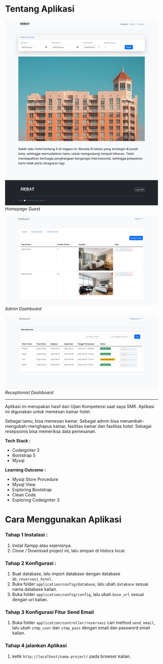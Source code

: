 
# Tentang Aplikasi

![Home Page](screenshot/beranda.jpeg)
*Homepage Guest*

![Admin Dashboard](screenshot/admin.jpeg)
*Admin Dashboard*

![Receptionist Dashboard](screenshot/resepsionis.jpeg)
*Receptionist Dashboard*

------------  

Aplikasi ini merupakan hasil dari Ujian Kompetensi saat saya SMK. Aplikasi ini digunakan untuk memesan kamar hotel. 

Sebagai tamu, bisa memesan kamar. Sebagai admin bisa menambah-mengubah-menghapus kamar, fasilitas kamar dan fasilitas hotel. Sebagai resepsionis bisa memeriksa data pemesanan.


**Tech Stack :**
+ Codeigniter 3
+ Bootstrap 5
+ Mysql

**Learning Outcome :**
+ Mysql Store Procedure
+ Mysql View
+ Exploring Bootstrap
+ Clean Code
+ Exploring Codeigniter 3


# Cara Menggunakan Aplikasi

### Tahap 1 Instalasi :
1. Instal Xampp atau sejenisnya.
2. Clone / Download project ini, lalu simpan di htdocs local.

### Tahap 2 Konfigurasi :
1. Buat database, lalu import database dengan database `db_reservasi_hotel`.
2. Buka folder `application/config/database`, lalu ubah `database` sesuai nama database kalian.
3. Buka folder `application/config/config`, lalu ubah `base_url` sesuai dengan url kalian.

### Tahap 3 Konfigurasi Fitur Send Email
1. Buka folder `application/controller/reservasi` cari method `send_email`, lalu ubah `stmp_user` dan `stmp_pass` dengan email dan password email kalian.

### Tahap 4 jalankan Aplikasi
1. ketik `http://localhost/nama-project/` pada browser kalian.